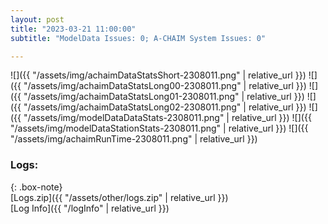 ```yaml
---
layout: post
title: "2023-03-21 11:00:00"
subtitle: "ModelData Issues: 0; A-CHAIM System Issues: 0"

---
```


![]({{ "/assets/img/achaimDataStatsShort-2308011.png" | relative_url }})
![]({{ "/assets/img/achaimDataStatsLong00-2308011.png" | relative_url }})
![]({{ "/assets/img/achaimDataStatsLong01-2308011.png" | relative_url }})
![]({{ "/assets/img/achaimDataStatsLong02-2308011.png" | relative_url }})
![]({{ "/assets/img/modelDataDataStats-2308011.png" | relative_url }})
![]({{ "/assets/img/modelDataStationStats-2308011.png" | relative_url }})
![]({{ "/assets/img/achaimRunTime-2308011.png" | relative_url }})





### Logs:  
  
{: .box-note}  
[Logs.zip]({{ "/assets/other/logs.zip" | relative_url }})  
[Log Info]({{ "/logInfo" | relative_url }})  
